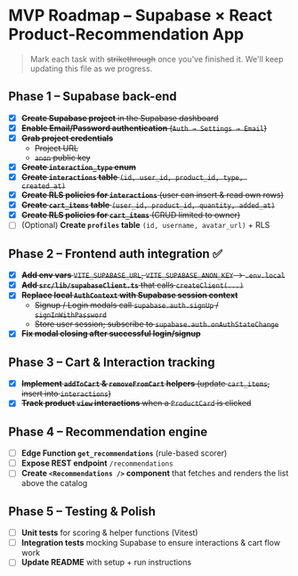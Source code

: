 # MVP Roadmap – Supabase × React Product-Recommendation App

> Mark each task with ~~strikethrough~~ once you've finished it. We'll keep updating this file as we progress.

## Phase 1 – Supabase back-end

- [x] ~~**Create Supabase project** in the Supabase dashboard~~
- [x] ~~**Enable Email/Password authentication** (`Auth → Settings → Email`)~~
- [x] ~~**Grab project credentials**~~
  - ~~Project URL~~
  - ~~`anon` public key~~
- [x] ~~**Create `interaction_type` enum**~~
- [x] ~~**Create `interactions` table** `(id, user_id, product_id, type, created_at)`~~
- [x] ~~**Create RLS policies for `interactions`** (user can insert & read own rows)~~
- [x] ~~**Create `cart_items` table** `(user_id, product_id, quantity, added_at)`~~
- [x] ~~**Create RLS policies for `cart_items`** (CRUD limited to owner)~~
- [ ] (Optional) **Create `profiles` table** `(id, username, avatar_url)` + RLS

## Phase 2 – Frontend auth integration ✅

- [x] ~~**Add env vars** `VITE_SUPABASE_URL`, `VITE_SUPABASE_ANON_KEY` → `.env.local`~~
- [x] ~~**Add `src/lib/supabaseClient.ts`** that calls `createClient(...)`~~
- [x] ~~**Replace local `AuthContext` with Supabase session context**~~
  - ~~Signup / Login modals call `supabase.auth.signUp` / `signInWithPassword`~~
  - ~~Store user session; subscribe to `supabase.auth.onAuthStateChange`~~
- [x] ~~**Fix modal closing after successful login/signup**~~

## Phase 3 – Cart & Interaction tracking

- [x] ~~**Implement `addToCart` & `removeFromCart` helpers** (update `cart_items`, insert into `interactions`)~~
- [x] ~~**Track product `view` interactions** when a `ProductCard` is clicked~~

## Phase 4 – Recommendation engine

- [ ] **Edge Function `get_recommendations`** (rule-based scorer)
- [ ] **Expose REST endpoint** `/recommendations`
- [ ] **Create `<Recommendations />` component** that fetches and renders the list above the catalog

## Phase 5 – Testing & Polish

- [ ] **Unit tests** for scoring & helper functions (Vitest)
- [ ] **Integration tests** mocking Supabase to ensure interactions & cart flow work
- [ ] **Update README** with setup + run instructions 